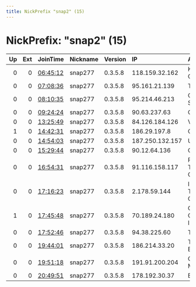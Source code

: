 ```yaml
---
title: NickPrefix "snap2" (15)
---
```


# NickPrefix: "snap2" (15)

|   Up |   Ext | JoinTime                                                                                            | Nickname   | Version   | IP              | AS                                       | CC   |   ORp |   Dirp | OS    | Contact   |   eFamMembers |
|-----:|------:|:----------------------------------------------------------------------------------------------------|:-----------|:----------|:----------------|:-----------------------------------------|:-----|------:|-------:|:------|:----------|--------------:|
|    0 |     0 | [06:45:12](https://metrics.torproject.org/rs.html#details/343BA2F7F532CBD23A9EE643CB367E78F8FEFA3F) | snap277    | 0.3.5.8   | 118.159.32.162  | KDDI CORPORATION                         | jp   | 43947 |      0 | Linux | None      |             1 |
|    0 |     0 | [07:08:36](https://metrics.torproject.org/rs.html#details/583FBDFD695C6B751266BDC4ABA8762F8C29E0B4) | snap277    | 0.3.5.8   | 95.161.21.139   | Tiera Centr Ltd                          | ru   | 44569 |      0 | Linux | None      |             1 |
|    0 |     0 | [08:10:35](https://metrics.torproject.org/rs.html#details/2BCD44A4C24991B78AA221E3123D090F3C77E02A) | snap277    | 0.3.5.8   | 95.214.46.213   | Coriolis Telecom SAS                     | fr   | 45153 |      0 | Linux | None      |             1 |
|    0 |     0 | [09:24:24](https://metrics.torproject.org/rs.html#details/7CB4BD737CC19E267D41A11B98A8AD99011C07E7) | snap277    | 0.3.5.8   | 90.63.237.63    | Orange                                   | fr   | 44151 |      0 | Linux | None      |             1 |
|    0 |     0 | [13:25:49](https://metrics.torproject.org/rs.html#details/3A46EB5D61B844C7382C7E9A1ED15A4198F5B525) | snap277    | 0.3.5.8   | 84.126.184.126  | Vodafone Ono, S.A.                       | es   | 44829 |      0 | Linux | None      |             1 |
|    1 |     0 | [14:42:31](https://metrics.torproject.org/rs.html#details/7CE25830466FF7E4CCBC634D9C41C1E06B3C031A) | snap277    | 0.3.5.8   | 186.29.197.8    | Colombia                                 | co   | 40383 |      0 | Linux | None      |             1 |
|    0 |     0 | [14:54:03](https://metrics.torproject.org/rs.html#details/CBD04970FF5514DF6C67CB9838B987FE1AF652FC) | snap277    | 0.3.5.8   | 187.250.132.157 | Uninet S.A. de C.V.                      | mx   | 39345 |      0 | Linux | None      |             1 |
|    0 |     0 | [15:29:44](https://metrics.torproject.org/rs.html#details/ECCEB2511D167545AB0FB608F27DB0FF8F9F9F96) | snap277    | 0.3.5.8   | 90.12.64.136    | Orange                                   | fr   | 39123 |      0 | Linux | None      |             1 |
|    0 |     0 | [16:54:31](https://metrics.torproject.org/rs.html#details/2BD06A224656EDCBB66E9FB3C589937807C25CD8) | snap277    | 0.3.5.8   | 91.116.158.117  | R Cable y Telecomunicaciones Galicia, S. | es   | 42915 |      0 | Linux | None      |             1 |
|    0 |     0 | [17:16:23](https://metrics.torproject.org/rs.html#details/8F98B5434309409BCC4E3AE7A8405C8B77AEFE8D) | snap277    | 0.3.5.8   | 2.178.59.144    | Information Technology Company ITC       | ir   | 41277 |      0 | Linux | None      |             1 |
|    1 |     0 | [17:45:48](https://metrics.torproject.org/rs.html#details/B8F63A19AA13344A0475DF50263F6E2B09B20EC9) | snap277    | 0.3.5.8   | 70.189.24.180   | Cox Communications Inc.                  | us   | 45683 |      0 | Linux | None      |             1 |
|    0 |     0 | [17:52:46](https://metrics.torproject.org/rs.html#details/A8C102D03129971747B2E328A050E5E8021CE9F4) | snap277    | 0.3.5.8   | 94.38.225.60    | Tiscali SpA                              | it   | 44865 |      0 | Linux | None      |             1 |
|    0 |     0 | [19:44:01](https://metrics.torproject.org/rs.html#details/E2B9D554DBA4C5A0D5C9CD52FDABB482E02FC2FB) | snap277    | 0.3.5.8   | 186.214.33.20   | TELEFu00D4NICA BRASIL S.A                | br   | 35713 |      0 | Linux | None      |             1 |
|    0 |     0 | [19:51:18](https://metrics.torproject.org/rs.html#details/D3D65C7D00F3EE32091C9F429912FBA793172799) | snap277    | 0.3.5.8   | 191.91.200.204  | Colombia Mu00F3vil                       | co   | 39813 |      0 | Linux | None      |             1 |
|    0 |     0 | [20:49:51](https://metrics.torproject.org/rs.html#details/1746805181F051D054A5032D6D17BA5364B36AEA) | snap277    | 0.3.5.8   | 178.192.30.37   | Bluewin                                  | ch   | 39141 |      0 | Linux | None      |             1 |
